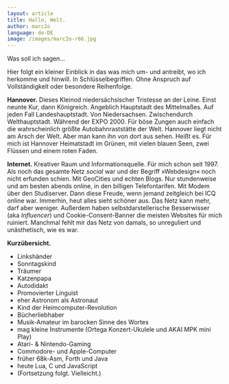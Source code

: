 ```yaml
---
layout: article
title: Hallo, Welt.
author: marc2o
language: de-DE
image: /images/marc2o-r66.jpg
---
```


Was soll ich sagen…

Hier folgt ein kleiner Einblick in das was mich um- und antreibt, wo ich herkomme und hinwill. In Schlüssel&shy;begriffen. Ohne Anspruch auf Vollständigkeit oder besondere Reihenfolge.

**Hannover.**
Dieses Kleinod niedersächsischer Tristesse an der Leine. Einst neunte Kur, dann Königreich. Angeblich Hauptstadt des Mittelmaßes. Auf jeden Fall Landeshauptstadt. Von Niedersachsen. Zwischendurch Welthauptstadt. Während der EXPO 2000. Für böse Zungen auch einfach die wahrscheinlich größte Autobahnraststätte der Welt. Hannover liegt nicht am Arsch der Welt. Aber man kann ihn von dort aus sehen. Heißt es. Für mich ist Hannover Heimatstadt im Grünen, mit vielen blauen Seen, zwei Flüssen und einem roten Faden.

**Internet.**
Kreativer Raum und Informationsquelle. Für mich schon seit 1997. Als noch das gesamte Netz _social_ war und der Begriff »Webdesign« noch nicht erfunden schien. Mit GeoCities und echten Blogs. Nur stundenweise und am besten abends online, in den billigen Telefontarifen. Mit Modem über den Studiserver. Dann diese Freude, wenn jemand zeitgleich bei ICQ online war. Immerhin, heut alles sieht schöner aus. Das Netz kann mehr, darf aber weniger. Außerdem haben selbst&shy;darsteller&shy;ische Besserwisser (aka _Influencer_) und Cookie-Consent-Banner die meisten Websites für mich ruiniert. Manchmal fehlt mir das Netz von damals, so unreguliert und unästhetisch, wie es war.

**Kurzübersicht.**

- Linkshänder
- Sonntagskind
- Träumer
- Katzenpapa
- Autodidakt
- Promovierter Linguist
- eher Astronom als Astronaut
- Kind der Heimcomputer-Revolution
- Bücherliebhaber
- Musik-Amateur im barocken Sinne des Wortes
- mag kleine Instrumente (Ortega Konzert-Ukulele und AKAI MPK mini Play)
- Atari- & Nintendo-Gaming
- Commodore- und Apple-Computer
- früher 68k-Asm, Forth und Java
- heute Lua, C und JavaScript
- (Fortsetzung folgt. Vielleicht.)
